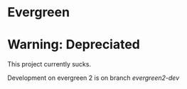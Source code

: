 # Evergreen

# Warning: Depreciated

This project currently sucks.

Development on evergreen 2 is on branch _evergreen2-dev_
